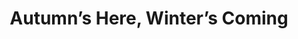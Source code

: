 ---
title: Autumn’s Here, Winter’s Coming 
picture: autumnsHearWintersComing.jpg
viewer_title: Autumn’s Here, Winter’s Coming 
thumbnail: autumnsHearWintersComing_t.jpg
alt: Autumn’s Here, Winter’s Coming 
medium: Oil
width: 11"
height: 14"
---